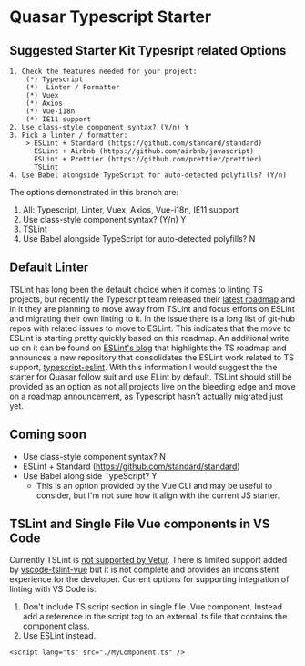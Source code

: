 # Quasar Typescript Starter

## Suggested Starter Kit Typesript related Options
```
1. Check the features needed for your project:
	(*) Typescript
	(*)  Linter / Formatter
	(*) Vuex
	(*) Axios
	(*) Vue-i18n
	(*) IE11 support
2. Use class-style component syntax? (Y/n) Y
3. Pick a linter / formatter:
	> ESLint + Standard (https://github.com/standard/standard)
	  ESLint + Airbnb (https://github.com/airbnb/javascript)
	  ESLint + Prettier (https://github.com/prettier/prettier)
	  TSLint
4. Use Babel alongside TypeScript for auto-detected polyfills? (Y/n)
```

The options demonstrated in this branch are:
1. All: Typescript, Linter, Vuex, Axios, Vue-i18n, IE11 support
2. Use class-style component syntax? (Y/n) Y
3. TSLint
4. Use Babel alongside TypeScript for auto-detected polyfills? N

## Default Linter
TSLint has long been the default choice when it comes to linting TS projects, but recently the Typescript team released their [latest roadmap](https://github.com/Microsoft/TypeScript/issues/29288) and in it they are planning to move away from TSLint and focus efforts on ESLint and migrating their own linting to it.  In the issue there is a long list of git-hub repos with related issues to move to ESLint.  This indicates that the move to ESLint is starting pretty quickly based on this roadmap.  An additional write up on it can be found on [ESLint's blog](https://eslint.org/blog/2019/01/future-typescript-eslint) that highlights the TS roadmap and announces a new repository that consolidates the ESLint work related to TS support, [typescript-eslint](https://github.com/typescript-eslint/typescript-eslint).  With this information I would suggest the the starter for Quasar follow suit and use ELint by default.  TSLint should still be provided as an option as not all projects live on the bleeding edge and move on a roadmap announcement, as Typescript hasn't actually migrated just yet.

## Coming soon
* Use class-style component syntax? N
* ESLint + Standard (https://github.com/standard/standard)
* Use Babel along side TypeScript? Y
  * This is an option provided by the Vue CLI and may be useful to consider, but I'm not sure how it align with the current JS starter.

## TSLint and Single File Vue components in VS Code
Currently TSLint is [not supported by Vetur](https://github.com/vuejs/vetur/issues/170).  There is limited support added by [vscode-tslint-vue](https://github.com/prograhammer/vscode-tslint-vue) but it is not complete and provides an inconsistent experience for the developer.  Current options for supporting integration of linting with VS Code is:
1. Don't include TS script section in single file .Vue component.  Instead add a reference in the script tag to an external .ts file that contains the component class.
2. Use ESLint instead.
```
<script lang="ts" src="./MyComponent.ts" />
```
